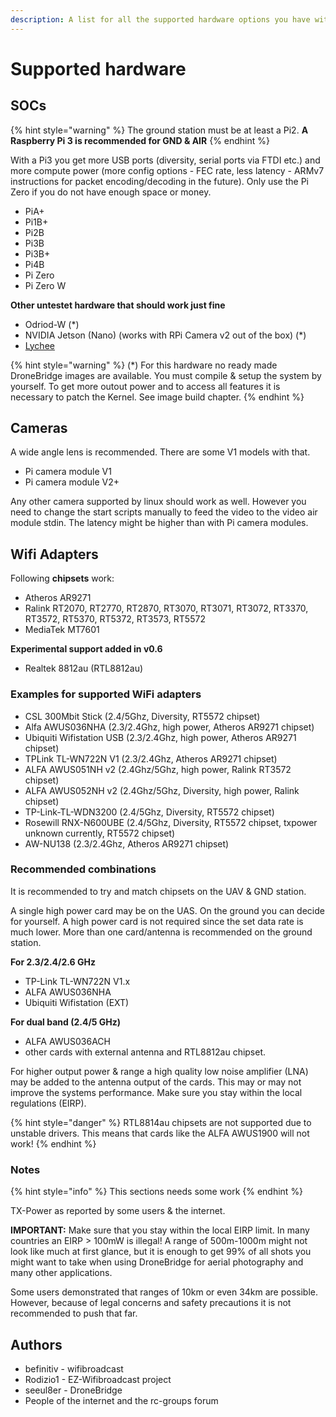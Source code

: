 ```yaml
---
description: A list for all the supported hardware options you have with DroneBridge
---
```


# Supported hardware

## SOCs

{% hint style="warning" %}
The ground station must be at least a Pi2. **A Raspberry Pi 3 is recommended for GND & AIR**
{% endhint %}

With a Pi3 you get more USB ports \(diversity, serial ports via FTDI etc.\) and more compute power \(more config options - FEC rate, less latency - ARMv7 instructions for packet encoding/decoding in the future\). Only use the Pi Zero if you do not have enough space or money.

* PiA+
* Pi1B+
* Pi2B
* Pi3B
* Pi3B+
* Pi4B
* Pi Zero
* Pi Zero W

**Other untestet hardware that should work just fine**

* Odriod-W \(\*\)
* NVIDIA Jetson \(Nano\) \(works with RPi Camera v2 out of the box\) \(\*\)
* [Lychee](https://dronee.aero/pages/lychee)

{% hint style="warning" %}
\(\*\) For this hardware no ready made DroneBridge images are available. You must compile & setup the system by yourself. To get more outout power and to access all features it is necessary to patch the Kernel. See image build chapter.
{% endhint %}

## Cameras

A wide angle lens is recommended. There are some V1 models with that.

* Pi camera module V1
* Pi camera module V2+

Any other camera supported by linux should work as well. However you need to change the start scripts manually to feed the video to the video air module stdin. The latency might be higher than with Pi camera modules.

## Wifi Adapters

Following **chipsets** work:

* Atheros AR9271
* Ralink RT2070, RT2770, RT2870, RT3070, RT3071, RT3072, RT3370, RT3572, RT5370, RT5372, RT3573, RT5572
* MediaTek MT7601

**Experimental support added in v0.6**

* Realtek 8812au \(RTL8812au\)

### Examples for supported WiFi adapters

* CSL 300Mbit Stick \(2.4/5Ghz, Diversity, RT5572 chipset\)
* Alfa AWUS036NHA \(2.3/2.4Ghz, high power, Atheros AR9271 chipset\)
* Ubiquiti Wifistation USB \(2.3/2.4Ghz, high power, Atheros AR9271 chipset\)
* TPLink TL-WN722N V1 \(2.3/2.4Ghz, Atheros AR9271 chipset\)
* ALFA AWUS051NH v2 \(2.4Ghz/5Ghz, high power, Ralink RT3572 chipset\)
* ALFA AWUS052NH v2 \(2.4Ghz/5Ghz, Diversity, high power, Ralink chipset\)
* TP-Link-TL-WDN3200 \(2.4/5Ghz, Diversity, RT5572 chipset\)
* Rosewill RNX-N600UBE \(2.4/5Ghz, Diversity, RT5572 chipset, txpower unknown currently, RT5572 chipset\)
* AW-NU138 \(2.3/2.4Ghz, Atheros AR9271 chipset\)

### Recommended combinations

It is recommended to try and match chipsets on the UAV & GND station.

A single high power card may be on the UAS. On the ground you can decide for yourself. A high power card is not required since the set data rate is much lower. More than one card/antenna is recommended on the ground station.

**For 2.3/2.4/2.6 GHz**

* TP-Link TL-WN722N V1.x
* ALFA AWUS036NHA
* Ubiquiti Wifistation \(EXT\)

**For dual band \(2.4/5 GHz\)**

* ALFA AWUS036ACH
* other cards with external antenna and RTL8812au chipset.

For higher output power & range a high quality low noise amplifier \(LNA\) may be added to the antenna output of the cards. This may or may not improve the systems performance. Make sure you stay within the local regulations \(EIRP\).

{% hint style="danger" %}
RTL8814au chipsets are not supported due to unstable drivers. This means that cards like the ALFA AWUS1900 will not work!
{% endhint %}

### Notes

{% hint style="info" %}
This sections needs some work
{% endhint %}

TX-Power as reported by some users & the internet.

**IMPORTANT:** Make sure that you stay within the local EIRP limit. In many countries an EIRP &gt; 100mW is illegal! A range of 500m-1000m might not look like much at first glance, but it is enough to get 99% of all shots you might want to take when using DroneBridge for aerial photography and many other applications.

Some users demonstrated that ranges of 10km or even 34km are possible. However, because of legal concerns and safety precautions it is not recommended to push that far.

## Authors

* befinitiv - wifibroadcast
* Rodizio1 - EZ-Wifibroadcast project
* seeul8er - DroneBridge
* People of the internet and the rc-groups forum

